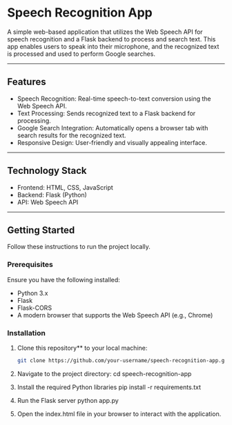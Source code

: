 # Speech Recognition App

A simple web-based application that utilizes the Web Speech API for speech recognition and a Flask backend to process and search text. This app enables users to speak into their microphone, and the recognized text is processed and used to perform Google searches.

---

## Features

- Speech Recognition: Real-time speech-to-text conversion using the Web Speech API.  
- Text Processing: Sends recognized text to a Flask backend for processing.  
- Google Search Integration: Automatically opens a browser tab with search results for the recognized text.  
- Responsive Design: User-friendly and visually appealing interface.  

---

## Technology Stack

- Frontend: HTML, CSS, JavaScript  
- Backend: Flask (Python)  
- API: Web Speech API  

---

## Getting Started

Follow these instructions to run the project locally.

### Prerequisites

Ensure you have the following installed:

- Python 3.x  
- Flask  
- Flask-CORS  
- A modern browser that supports the Web Speech API (e.g., Chrome)  

### Installation

1. Clone this repository** to your local machine:
   ```bash
   git clone https://github.com/your-username/speech-recognition-app.git
   
2. Navigate to the project directory:
   cd speech-recognition-app
   
3. Install the required Python libraries
   pip install -r requirements.txt

4. Run the Flask server
   python app.py
   
5. Open the index.html file in your browser to interact with the application.

